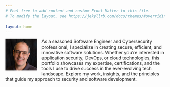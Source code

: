 ```yaml
---
# Feel free to add content and custom Front Matter to this file.
# To modify the layout, see https://jekyllrb.com/docs/themes/#overriding-theme-defaults

layout: home
---
```


<p style="float: left; margin: 0 15px 15px 0;">
  <img src="/assets/img/headshot-2018.png" alt="Patrick Double" width="100" />
</p>

As a seasoned Software Engineer and Cybersecurity professional, I specialize in creating secure,
efficient, and innovative software solutions. Whether you’re interested in application security,
DevOps, or cloud technologies, this portfolio showcases my expertise, certifications, and the tools
I use to drive success in the ever-evolving tech landscape. Explore my work, insights, and the
principles that guide my approach to security and software development.
